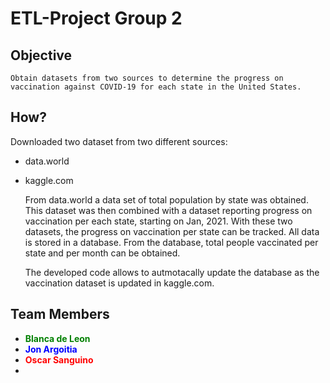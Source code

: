 # ETL-Project Group 2
## Objective
    Obtain datasets from two sources to determine the progress on vaccination against COVID-19 for each state in the United States. 

## How?
Downloaded two dataset from two different sources:
* data.world
* kaggle.com

    From data.world a data set of total population by state was obtained. This dataset was then combined with a dataset reporting progress on vaccination per each state, starting on Jan, 2021. With these two datasets, the progress on vaccination per state can be tracked. All data is stored in a database. From the database, total people vaccinated per state and per month can be obtained. 

    The developed code allows to autmotacally update the database as the vaccination dataset is updated in kaggle.com. 

## Team Members

* <span style="color:green"> **Blanca de Leon** 
* <span style="color:blue"> **Jon Argoitia** 
* <span style="color:red">**Oscar Sanguino** 
*  